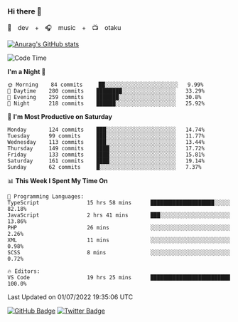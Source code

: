 ### Hi there 👋

🚀　dev　+　🎧　music　+　📺　otaku


[![Anurag's GitHub stats](https://github-readme-stats.vercel.app/api?username=koheitasaka&count_private=true&show_icons=true&theme=monokai)](https://github.com/koheitasaka/github-readme-stats)

<!--START_SECTION:waka-->
![Code Time](http://img.shields.io/badge/Code%20Time-0%20secs-blue)

**I'm a Night 🦉** 

```text
🌞 Morning    84 commits     ██░░░░░░░░░░░░░░░░░░░░░░░   9.99% 
🌆 Daytime    280 commits    ████████░░░░░░░░░░░░░░░░░   33.29% 
🌃 Evening    259 commits    ███████░░░░░░░░░░░░░░░░░░   30.8% 
🌙 Night      218 commits    ██████░░░░░░░░░░░░░░░░░░░   25.92%

```
📅 **I'm Most Productive on Saturday** 

```text
Monday       124 commits    ███░░░░░░░░░░░░░░░░░░░░░░   14.74% 
Tuesday      99 commits     ███░░░░░░░░░░░░░░░░░░░░░░   11.77% 
Wednesday    113 commits    ███░░░░░░░░░░░░░░░░░░░░░░   13.44% 
Thursday     149 commits    ████░░░░░░░░░░░░░░░░░░░░░   17.72% 
Friday       133 commits    ████░░░░░░░░░░░░░░░░░░░░░   15.81% 
Saturday     161 commits    ████░░░░░░░░░░░░░░░░░░░░░   19.14% 
Sunday       62 commits     █░░░░░░░░░░░░░░░░░░░░░░░░   7.37%

```


📊 **This Week I Spent My Time On** 

```text
💬 Programming Languages: 
TypeScript               15 hrs 58 mins      ████████████████████░░░░░   82.18% 
JavaScript               2 hrs 41 mins       ███░░░░░░░░░░░░░░░░░░░░░░   13.86% 
PHP                      26 mins             ░░░░░░░░░░░░░░░░░░░░░░░░░   2.26% 
XML                      11 mins             ░░░░░░░░░░░░░░░░░░░░░░░░░   0.98% 
SCSS                     8 mins              ░░░░░░░░░░░░░░░░░░░░░░░░░   0.72%

🔥 Editors: 
VS Code                  19 hrs 25 mins      █████████████████████████   100.0%

```


 Last Updated on 01/07/2022 19:35:06 UTC
<!--END_SECTION:waka-->

[![GitHub Badge](https://img.shields.io/badge/GitHub-100000?style=for-the-badge&logo=github&logoColor=white)](https://github.com/koheitasaka)
[![Twitter Badge](https://img.shields.io/badge/Twitter-1DA1F2?style=for-the-badge&logo=twitter&logoColor=white)](https://twitter.com/sleep_asleep_)
